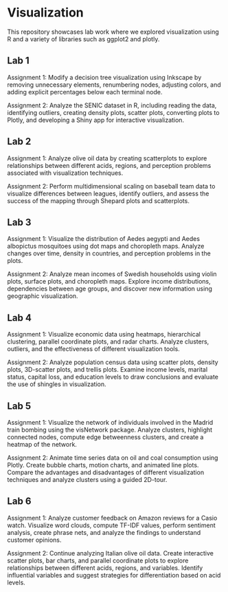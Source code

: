 # Visualization

This repository showcases lab work where we explored visualization using R and a variety of libraries such as ggplot2 and plotly.

## Lab 1

Assignment 1: Modify a decision tree visualization using Inkscape by removing unnecessary elements, renumbering nodes, adjusting colors, and adding explicit percentages below each terminal node.

Assignment 2: Analyze the SENIC dataset in R, including reading the data, identifying outliers, creating density plots, scatter plots, converting plots to Plotly, and developing a Shiny app for interactive visualization.

## Lab 2

Assignment 1: Analyze olive oil data by creating scatterplots to explore relationships between different acids, regions, and perception problems associated with visualization techniques.

Assignment 2: Perform multidimensional scaling on baseball team data to visualize differences between leagues, identify outliers, and assess the success of the mapping through Shepard plots and scatterplots.

## Lab 3

Assignment 1: Visualize the distribution of Aedes aegypti and Aedes albopictus mosquitoes using dot maps and choropleth maps. Analyze changes over time, density in countries, and perception problems in the plots.

Assignment 2: Analyze mean incomes of Swedish households using violin plots, surface plots, and choropleth maps. Explore income distributions, dependencies between age groups, and discover new information using geographic visualization.

## Lab 4

Assignment 1: Visualize economic data using heatmaps, hierarchical clustering, parallel coordinate plots, and radar charts. Analyze clusters, outliers, and the effectiveness of different visualization tools.

Assignment 2: Analyze population census data using scatter plots, density plots, 3D-scatter plots, and trellis plots. Examine income levels, marital status, capital loss, and education levels to draw conclusions and evaluate the use of shingles in visualization.

## Lab 5

Assignment 1: Visualize the network of individuals involved in the Madrid train bombing using the visNetwork package. Analyze clusters, highlight connected nodes, compute edge betweenness clusters, and create a heatmap of the network.

Assignment 2: Animate time series data on oil and coal consumption using Plotly. Create bubble charts, motion charts, and animated line plots. Compare the advantages and disadvantages of different visualization techniques and analyze clusters using a guided 2D-tour.

## Lab 6

Assignment 1: Analyze customer feedback on Amazon reviews for a Casio watch. Visualize word clouds, compute TF-IDF values, perform sentiment analysis, create phrase nets, and analyze the findings to understand customer opinions.

Assignment 2: Continue analyzing Italian olive oil data. Create interactive scatter plots, bar charts, and parallel coordinate plots to explore relationships between different acids, regions, and variables. Identify influential variables and suggest strategies for differentiation based on acid levels.
